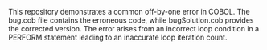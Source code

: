 This repository demonstrates a common off-by-one error in COBOL. The bug.cob file contains the erroneous code, while bugSolution.cob provides the corrected version.  The error arises from an incorrect loop condition in a PERFORM statement leading to an inaccurate loop iteration count.